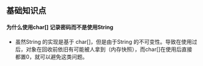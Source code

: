 ## 基础知识点

#### 为什么使用char[] 记录密码而不是使用String 

* 虽然String 的实现是基于 char[]，但是由于String 的不可变性。导致在使用过后，对象在回收前依旧有可能被人拿到（内存快照），而char[]在使用后直接都置0，就可以避免这类问题。
